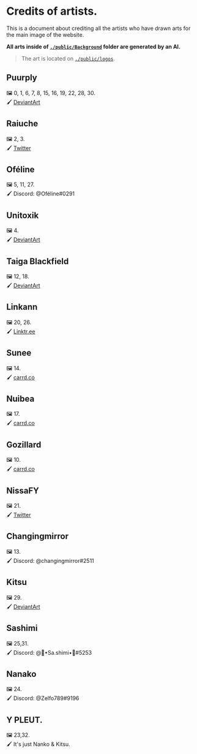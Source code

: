 # Credits of artists.

This is a document about crediting all the artists who have drawn arts for the main image of the website.

**All arts inside of [`./public/Background`](./public/Background) folder are generated by an AI.**

> The art is located on [`./public/logos`](./public/logos).

## Puurply

🖼️ 0, 1, 6, 7, 8, 15, 16, 19, 22, 28, 30. <br/>
🖌️ [DeviantArt](https://www.deviantart.com/puurply)

## Raiuche

🖼️ 2, 3. <br/>
🖌️ [Twitter](https://twitter.com/Raiuche)

## Oféline

🖼️ 5, 11, 27. <br/>
🖌️ Discord: @Oféline#0291

## Unitoxik

🖼️ 4. <br/>
🖌️ [DeviantArt](https://www.deviantart.com/unitoxik)

## Taiga Blackfield

🖼️ 12, 18. <br/>
🖌️ [DeviantArt](https://www.deviantart.com/taiga-blackfield)

## Linkann

🖼️ 20, 26. <br/>
🖌️ [Linktr.ee](https://linktr.ee/linkann)

## Sunee

🖼️ 14. <br/>
🖌️ [carrd.co](ItsSunee.carrd.co)

## Nuibea

🖼️ 17. <br/>
🖌️ [carrd.co](https://nuibea.carrd.co/)

## Gozillard

🖼️ 10. <br/>
🖌️ [carrd.co](https://gozillard.carrd.co/)

## NissaFY

🖼️ 21. <br/>
🖌️ [Twitter](https://twitter.com/NissaFY_)

## Changingmirror

🖼️ 13. <br/>
🖌️ Discord: @changingmirror#2511

## Kitsu

🖼️ 29. <br/>
🖌️ [DeviantArt](https://www.deviantart.com/kitsunemun)

## Sashimi

🖼️ 25,31. <br/>
🖌️ Discord: @🍣•Sa.shimi•🍣#5253

## Nanako

🖼️ 24. <br/>
🖌️ Discord: @Zelfo789#9196

## Y PLEUT.

🖼️ 23,32. <br/>
🖌️ It's just Nanko & Kitsu.
